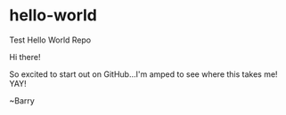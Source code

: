 # hello-world
Test Hello World Repo

Hi there!

So excited to start out on GitHub...I'm amped to see where this takes me! YAY!

~Barry
